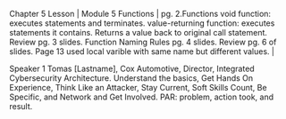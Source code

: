 Chapter 5 Lesson | Module 5 Functions |
pg. 2.Functions void function: executes statements and terminates. value-returning function: executes statements it contains. Returns a value back to original call statement.
Review pg. 3 slides.
Function Naming Rules pg. 4 slides. Review pg. 6 of slides.
Page 13 used local varible with same name but different values. |

Speaker 1 Tomas [Lastname], Cox Automotive, Director, Integrated Cybersecurity Architecture.
Understand the basics, Get Hands On Experience, Think Like an Attacker, Stay Current, Soft Skills Count, Be Specific, and Network and Get Involved.
PAR: problem, action took, and result.
